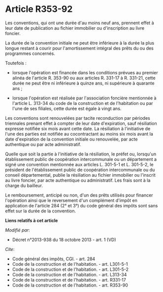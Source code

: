 # Article R353-92

Les conventions, qui ont une durée d'au moins neuf ans, prennent effet à leur date de publication au fichier immobilier ou
d'inscription au livre foncier. 

La durée de la convention initiale ne peut être inférieure à la durée la plus longue restant à courir pour l'amortissement
intégral des prêts du ou des programmes concernés. 

Toutefois :

- lorsque l'opération est financée dans les conditions prévues au premier alinéa de l'article R. 353-90 ou aux articles R.
331-17 à R. 331-21, cette durée ne peut être ni inférieure à quinze ans, ni supérieure à quarante ans ;

- lorsque l'opération est réalisée par l'association foncière mentionnée à l'article L. 313-34 du code de la construction et
de l'habitation ou par l'une de ses filiales, cette durée est égale à vingt ans. 

Les conventions sont renouvelées par tacite reconduction par périodes triennales prenant effet à compter de leur date
d'expiration, sauf résiliation expresse notifiée six mois avant cette date. La résiliation à l'initiative de l'une des
parties est notifiée au cocontractant au moins six mois avant la date d'expiration de la convention initiale ou renouvelée,
par acte authentique ou par acte administratif. 

Quelle que soit la partie à l'initiative de la résiliation, le préfet ou, lorsqu'un établissement public de coopération
intercommunale ou un département a signé une convention mentionnée aux articles L. 301-5-1 et L. 301-5-2, le président de
l'établissement public de coopération intercommunale ou du conseil départemental, publie la résiliation au fichier immobilier
ou l'inscrit au livre foncier, par acte authentique ou administratif. Les frais sont à la charge du bailleur. 

Le remboursement, anticipé ou non, d'un des prêts utilisés pour financer l'opération ainsi que le reversement d'un complément
d'impôt en application de l'article 284 (2° et 3°) du code général des impôts sont sans effet sur la durée de la convention.

**Liens relatifs à cet article**

_Modifié par_:

  - Décret n°2013-938 du 18 octobre 2013 - art. 1 (VD)

_Cite_:

  - Code général des impôts, CGI. - art. 284
  - Code de la construction et de l'habitation. - art. L301-5-1
  - Code de la construction et de l'habitation. - art. L301-5-2
  - Code de la construction et de l'habitation. - art. L313-34
  - Code de la construction et de l'habitation. - art. R331-17
  - Code de la construction et de l'habitation. - art. R353-90
